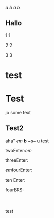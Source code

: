 *a  b*
*a 
b*


Hallo
-
 
 1 1
 
  2  2

   3   3

# test ###
 # Test
jo some text
## Test2
aha"
*em*
**b**
~s~
<ins>u</ins>
test

twoEnter:*em*

threeEnter:


*em*fourEnter:



ten Enter:









fourBRS:<br><br><br><br>test
